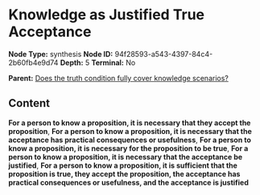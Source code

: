 # Knowledge as Justified True Acceptance

**Node Type:** synthesis
**Node ID:** 94f28593-a543-4397-84c4-2b60fb4e9d74
**Depth:** 5
**Terminal:** No

**Parent:** [Does the truth condition fully cover knowledge scenarios?](does-the-truth-condition-fully-cover-knowledge-scenarios-antithesis-eb2feeb9-a72a-4b15-b254-13d06bc30739.md)

## Content

**For a person to know a proposition, it is necessary that they accept the proposition**, **For a person to know a proposition, it is necessary that the acceptance has practical consequences or usefulness**, **For a person to know a proposition, it is necessary for the proposition to be true**, **For a person to know a proposition, it is necessary that the acceptance be justified**, **For a person to know a proposition, it is sufficient that the proposition is true, they accept the proposition, the acceptance has practical consequences or usefulness, and the acceptance is justified**
